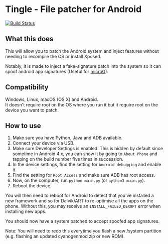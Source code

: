 # Tingle - File patcher for Android
[![Build Status](https://travis-ci.org/ale5000-git/tingle.svg?branch=master)](https://travis-ci.org/ale5000-git/tingle)

## What this does
This will allow you to patch the Android system and inject features without needing to recompile the OS or install Xposed.

Notably, it is made to inject a fake-signature patch into the system so it can spoof android app signatures (Useful for [microG](https://microg.org/)).

## Compatibility
Windows, Linux, macOS (OS X) and Android.  
It doesn't require root on the OS where you run it but it require root on the device you want to patch.

## How to use
1. Make sure you have Python, Java and ADB available.
2. Connect your device via USB.
3. Make sure Developer Settings is enabled. This is hidden by default since sometime in Android 4.x, you can show it by going to `About Phone` and tapping on the build number five times in succession.
4. In the device settings, find the setting for `Android debugging` and enable it.
5. Find the setting for `Root Access` and make sure ADB has root access.
6. Now, on the computer, run `python main.py` (or `python3 main.py`).
7. Reboot the device.

You will then need to reboot for Android to detect that you've installed a new framework and so for Dalvik/ART to re-optimise all the apps on the phone. Without this, you may receive an `INSTALL_FAILED_DEXOPT` error when installing new apps.

You should now have a system patched to accept spoofed app signatures.

Note: You will need to redo this everytime you flash a new /system partition (e.g. flashing an updated cyanogenmod zip or new ROM).
